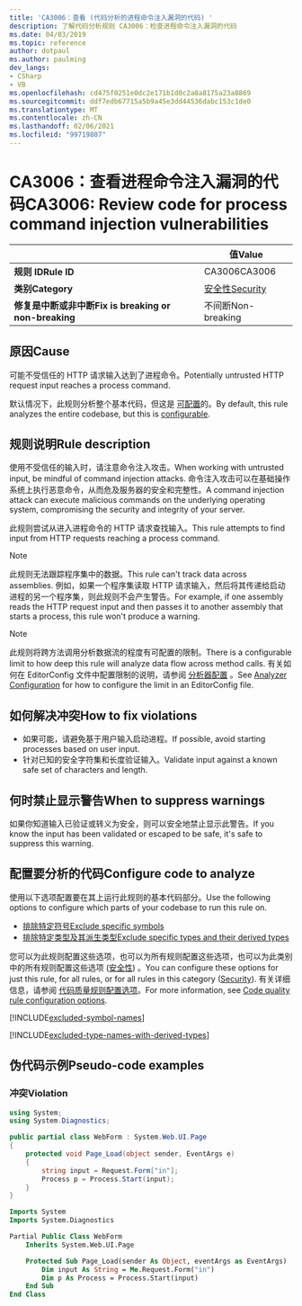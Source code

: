 ```yaml
---
title: 'CA3006：查看 (代码分析的进程命令注入漏洞的代码) '
description: 了解代码分析规则 CA3006：检查进程命令注入漏洞的代码
ms.date: 04/03/2019
ms.topic: reference
author: dotpaul
ms.author: paulming
dev_langs:
- CSharp
- VB
ms.openlocfilehash: cd475f0251e0dc2e171b1d0c2a8a8175a23a8869
ms.sourcegitcommit: ddf7edb67715a5b9a45e3dd44536dabc153c1de0
ms.translationtype: MT
ms.contentlocale: zh-CN
ms.lasthandoff: 02/06/2021
ms.locfileid: "99719807"
---
```

# <a name="ca3006-review-code-for-process-command-injection-vulnerabilities"></a><span data-ttu-id="9dd62-103">CA3006：查看进程命令注入漏洞的代码</span><span class="sxs-lookup"><span data-stu-id="9dd62-103">CA3006: Review code for process command injection vulnerabilities</span></span>

| | <span data-ttu-id="9dd62-104">值</span><span class="sxs-lookup"><span data-stu-id="9dd62-104">Value</span></span> |
|-|-|
| <span data-ttu-id="9dd62-105">**规则 ID**</span><span class="sxs-lookup"><span data-stu-id="9dd62-105">**Rule ID**</span></span> |<span data-ttu-id="9dd62-106">CA3006</span><span class="sxs-lookup"><span data-stu-id="9dd62-106">CA3006</span></span>|
| <span data-ttu-id="9dd62-107">**类别**</span><span class="sxs-lookup"><span data-stu-id="9dd62-107">**Category**</span></span> |[<span data-ttu-id="9dd62-108">安全性</span><span class="sxs-lookup"><span data-stu-id="9dd62-108">Security</span></span>](security-warnings.md)|
| <span data-ttu-id="9dd62-109">**修复是中断或非中断**</span><span class="sxs-lookup"><span data-stu-id="9dd62-109">**Fix is breaking or non-breaking**</span></span> |<span data-ttu-id="9dd62-110">不间断</span><span class="sxs-lookup"><span data-stu-id="9dd62-110">Non-breaking</span></span>|

## <a name="cause"></a><span data-ttu-id="9dd62-111">原因</span><span class="sxs-lookup"><span data-stu-id="9dd62-111">Cause</span></span>

<span data-ttu-id="9dd62-112">可能不受信任的 HTTP 请求输入达到了进程命令。</span><span class="sxs-lookup"><span data-stu-id="9dd62-112">Potentially untrusted HTTP request input reaches a process command.</span></span>

<span data-ttu-id="9dd62-113">默认情况下，此规则分析整个基本代码，但这是 [可配置](#configure-code-to-analyze)的。</span><span class="sxs-lookup"><span data-stu-id="9dd62-113">By default, this rule analyzes the entire codebase, but this is [configurable](#configure-code-to-analyze).</span></span>

## <a name="rule-description"></a><span data-ttu-id="9dd62-114">规则说明</span><span class="sxs-lookup"><span data-stu-id="9dd62-114">Rule description</span></span>

<span data-ttu-id="9dd62-115">使用不受信任的输入时，请注意命令注入攻击。</span><span class="sxs-lookup"><span data-stu-id="9dd62-115">When working with untrusted input, be mindful of command injection attacks.</span></span> <span data-ttu-id="9dd62-116">命令注入攻击可以在基础操作系统上执行恶意命令，从而危及服务器的安全和完整性。</span><span class="sxs-lookup"><span data-stu-id="9dd62-116">A command injection attack can execute malicious commands on the underlying operating system, compromising the security and integrity of your server.</span></span>

<span data-ttu-id="9dd62-117">此规则尝试从进入进程命令的 HTTP 请求查找输入。</span><span class="sxs-lookup"><span data-stu-id="9dd62-117">This rule attempts to find input from HTTP requests reaching a process command.</span></span>

> [!NOTE]
> <span data-ttu-id="9dd62-118">此规则无法跟踪程序集中的数据。</span><span class="sxs-lookup"><span data-stu-id="9dd62-118">This rule can't track data across assemblies.</span></span> <span data-ttu-id="9dd62-119">例如，如果一个程序集读取 HTTP 请求输入，然后将其传递给启动进程的另一个程序集，则此规则不会产生警告。</span><span class="sxs-lookup"><span data-stu-id="9dd62-119">For example, if one assembly reads the HTTP request input and then passes it to another assembly that starts a process, this rule won't produce a warning.</span></span>

> [!NOTE]
> <span data-ttu-id="9dd62-120">此规则将跨方法调用分析数据流的程度有可配置的限制。</span><span class="sxs-lookup"><span data-stu-id="9dd62-120">There is a configurable limit to how deep this rule will analyze data flow across method calls.</span></span> <span data-ttu-id="9dd62-121">有关如何在 EditorConfig 文件中配置限制的说明，请参阅 [分析器配置](https://github.com/dotnet/roslyn-analyzers/blob/master/docs/Analyzer%20Configuration.md#dataflow-analysis) 。</span><span class="sxs-lookup"><span data-stu-id="9dd62-121">See [Analyzer Configuration](https://github.com/dotnet/roslyn-analyzers/blob/master/docs/Analyzer%20Configuration.md#dataflow-analysis) for how to configure the limit in an EditorConfig file.</span></span>

## <a name="how-to-fix-violations"></a><span data-ttu-id="9dd62-122">如何解决冲突</span><span class="sxs-lookup"><span data-stu-id="9dd62-122">How to fix violations</span></span>

- <span data-ttu-id="9dd62-123">如果可能，请避免基于用户输入启动进程。</span><span class="sxs-lookup"><span data-stu-id="9dd62-123">If possible, avoid starting processes based on user input.</span></span>
- <span data-ttu-id="9dd62-124">针对已知的安全字符集和长度验证输入。</span><span class="sxs-lookup"><span data-stu-id="9dd62-124">Validate input against a known safe set of characters and length.</span></span>

## <a name="when-to-suppress-warnings"></a><span data-ttu-id="9dd62-125">何时禁止显示警告</span><span class="sxs-lookup"><span data-stu-id="9dd62-125">When to suppress warnings</span></span>

<span data-ttu-id="9dd62-126">如果你知道输入已验证或转义为安全，则可以安全地禁止显示此警告。</span><span class="sxs-lookup"><span data-stu-id="9dd62-126">If you know the input has been validated or escaped to be safe, it's safe to suppress this warning.</span></span>

## <a name="configure-code-to-analyze"></a><span data-ttu-id="9dd62-127">配置要分析的代码</span><span class="sxs-lookup"><span data-stu-id="9dd62-127">Configure code to analyze</span></span>

<span data-ttu-id="9dd62-128">使用以下选项配置要在其上运行此规则的基本代码部分。</span><span class="sxs-lookup"><span data-stu-id="9dd62-128">Use the following options to configure which parts of your codebase to run this rule on.</span></span>

- [<span data-ttu-id="9dd62-129">排除特定符号</span><span class="sxs-lookup"><span data-stu-id="9dd62-129">Exclude specific symbols</span></span>](#exclude-specific-symbols)
- [<span data-ttu-id="9dd62-130">排除特定类型及其派生类型</span><span class="sxs-lookup"><span data-stu-id="9dd62-130">Exclude specific types and their derived types</span></span>](#exclude-specific-types-and-their-derived-types)

<span data-ttu-id="9dd62-131">您可以为此规则配置这些选项，也可以为所有规则配置这些选项，也可以为此类别中的所有规则配置这些选项 ([安全性](security-warnings.md)) 。</span><span class="sxs-lookup"><span data-stu-id="9dd62-131">You can configure these options for just this rule, for all rules, or for all rules in this category ([Security](security-warnings.md)).</span></span> <span data-ttu-id="9dd62-132">有关详细信息，请参阅 [代码质量规则配置选项](../code-quality-rule-options.md)。</span><span class="sxs-lookup"><span data-stu-id="9dd62-132">For more information, see [Code quality rule configuration options](../code-quality-rule-options.md).</span></span>

[!INCLUDE[excluded-symbol-names](~/includes/code-analysis/excluded-symbol-names.md)]

[!INCLUDE[excluded-type-names-with-derived-types](~/includes/code-analysis/excluded-type-names-with-derived-types.md)]

## <a name="pseudo-code-examples"></a><span data-ttu-id="9dd62-133">伪代码示例</span><span class="sxs-lookup"><span data-stu-id="9dd62-133">Pseudo-code examples</span></span>

### <a name="violation"></a><span data-ttu-id="9dd62-134">冲突</span><span class="sxs-lookup"><span data-stu-id="9dd62-134">Violation</span></span>

```csharp
using System;
using System.Diagnostics;

public partial class WebForm : System.Web.UI.Page
{
    protected void Page_Load(object sender, EventArgs e)
    {
        string input = Request.Form["in"];
        Process p = Process.Start(input);
    }
}
```

```vb
Imports System
Imports System.Diagnostics

Partial Public Class WebForm
    Inherits System.Web.UI.Page

    Protected Sub Page_Load(sender As Object, eventArgs as EventArgs)
        Dim input As String = Me.Request.Form("in")
        Dim p As Process = Process.Start(input)
    End Sub
End Class
```
